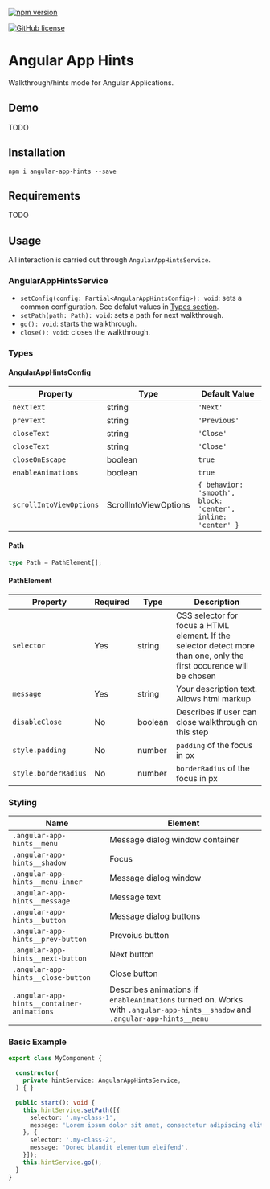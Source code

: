 [![npm version](https://badge.fury.io/js/angular-app-hints.svg)](https://badge.fury.io/js/angular-app-hints)
<!--
[![Downloads](https://img.shields.io/npm/dm/angular-app-hints.svg)](https://www.npmjs.com/package/angular-app-hints)
-->
[![GitHub license](https://img.shields.io/badge/license-MIT-blue.svg)](https://raw.githubusercontent.com/4rpl/angular-app-hints/master/LICENSE.md)


# Angular App Hints
Walkthrough/hints mode for Angular Applications.

## Demo
TODO

## Installation
```
npm i angular-app-hints --save
```

## Requirements
TODO

## Usage
All interaction is carried out through `AngularAppHintsService`.

### AngularAppHintsService
- `setConfig(config: Partial<AngularAppHintsConfig>): void`: sets a common configuration. See defalut values in <a href="#types">Types section</a>.
- `setPath(path: Path): void`: sets a path for next walkthrough.
- `go(): void`: starts the walkthrough.
- `close(): void`: closes the walkthrough.

### Types

#### AngularAppHintsConfig
|Property|Type|Default Value|
|-|-|-|
|`nextText`|string|`'Next'`|
|`prevText`|string|`'Previous'`|
|`closeText`|string|`'Close'`|
|`closeText`|string|`'Close'`|
|`closeOnEscape`|boolean|`true`|
|`enableAnimations`|boolean|`true`|
|`scrollIntoViewOptions`|ScrollIntoViewOptions|`{ behavior: 'smooth', block: 'center', inline: 'center' }`|

#### Path
```typescript
type Path = PathElement[];
```

#### PathElement
|Property|Required|Type|Description|
|-|-|-|-|
|`selector`|Yes|string|CSS selector for focus a HTML element. If the selector detect more than one, only the first occurence will be chosen|
|`message`|Yes|string|Your description text. Allows html markup|
|`disableClose`|No|boolean|Describes if user can close walkthrough on this step|
|`style.padding`|No|number|`padding` of the focus in px|
|`style.borderRadius`|No|number|`borderRadius` of the focus in px|

### Styling
|Name|Element|
|-|-|
|`.angular-app-hints__menu`|Message dialog window container|
|`.angular-app-hints__shadow`|Focus|
|`.angular-app-hints__menu-inner`|Message dialog window|
|`.angular-app-hints__message`|Message text|
|`.angular-app-hints__button`|Message dialog buttons|
|`.angular-app-hints__prev-button`|Prevoius button|
|`.angular-app-hints__next-button`|Next button|
|`.angular-app-hints__close-button`|Close button|
|`.angular-app-hints__container-animations`|Describes animations if `enableAnimations` turned on. Works with `.angular-app-hints__shadow` and `.angular-app-hints__menu`|


### Basic Example
```typescript
export class MyComponent {

  constructor(
    private hintService: AngularAppHintsService,
  ) { }

  public start(): void {
    this.hintService.setPath([{
      selector: '.my-class-1',
      message: 'Lorem ipsum dolor sit amet, consectetur adipiscing elit',
    }, {
      selector: '.my-class-2',
      message: 'Donec blandit elementum eleifend',
    }]);
    this.hintService.go();
  }
}
```
